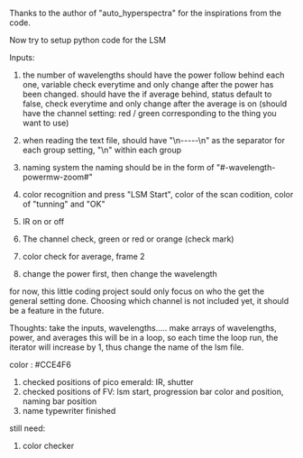 Thanks to the author of "auto_hyperspectra" for the inspirations from the code.

Now try to setup python code for the LSM 

Inputs:
1. the number of wavelengths
    should have the power follow behind each one, variable check everytime and only change after the power has been changed.
    should have the if average behind, status default to false, check everytime and only change after the average is on
    (should have the channel setting: red / green corresponding to the thing you want to use)

2. when reading the text file, 
    should have "\n-----\n" as the separator for each group setting, "\n" within each group
3. naming system
    the naming should be in the form of "#-wavelength-powermw-zoom#"
4. color recognition and press "LSM Start", color of the scan codition, color of "tunning" and "OK"

5. IR on or off

6. The channel check, green or red or orange (check mark)

7. color check for average, frame 2

8. change the power first, then change the wavelength


for now, this little coding project sould only focus on who the get the general setting done. 
    Choosing which channel is not included yet, it should be a feature in the future.

Thoughts:
take the inputs, wavelengths.....
make arrays of wavelengths, power, and averages
this will be in a loop, so each time the loop run, the iterator will increase by 1, thus change the name of the lsm file.

color : #CCE4F6

1. checked positions of pico emerald: IR, shutter
2. checked positions of FV: lsm start, progression bar color and position, naming bar position
3. name typewriter finished

still need:
1. color checker
